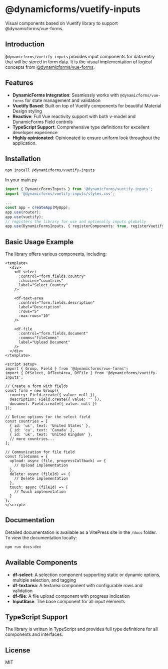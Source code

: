 # @dynamicforms/vuetify-inputs

Visual components based on Vuetify library to support @dynamicforms/vue-forms.

## Introduction

`@dynamicforms/vuetify-inputs` provides input components for data entry that will be stored in form data. It is the 
visual implementation of logical concepts from 
[@dynamicforms/vue-forms](https://github.com/velis74/dynamicforms-vue-forms).

## Features

- **DynamicForms Integration**: Seamlessly works with `@dynamicforms/vue-forms` for state management and validation
- **Vuetify Based**: Built on top of Vuetify components for beautiful Material Design styling
- **Reactive**: Full Vue reactivity support with both v-model and DynamicForms Field controls
- **TypeScript Support**: Comprehensive type definitions for excellent developer experience
- **Highly opinionated**: Opinionated to ensure uniform look throughout the application. 

## Installation

```bash
npm install @dynamicforms/vuetify-inputs
```

In your main.py
```typescript
import { DynamicFormsInputs } from '@dynamicforms/vuetify-inputs';
import '@dynamicforms/vuetify-inputs/styles.css';

...
const app = createApp(MyApp);
app.use(router);
app.use(vuetify);
// registers the library for use and optionally inputs globally
app.use(DynamicFormsInputs, { registerComponents: true, registerVuetifyComponents: false });
```

## Basic Usage Example

The library offers various components, including:

```vue
<template>
  <div>
    <df-select
      :control="form.fields.country"
      :choices="countries"
      label="Select Country"
    />
    
    <df-text-area
      :control="form.fields.description"
      label="Description"
      :rows="5"
      :max-rows="10"
    />
    
    <df-file
      :control="form.fields.document"
      :comms="fileComms"
      label="Upload Document"
    />
  </div>
</template>

<script setup>
import { Group, Field } from '@dynamicforms/vue-forms';
import { DfSelect, DfTextArea, DfFile } from '@dynamicforms/vuetify-inputs';

// Create a form with fields
const form = new Group({
  country: Field.create({ value: null }),
  description: Field.create({ value: '' }),
  document: Field.create({ value: null })
});

// Define options for the select field
const countries = [
  { id: 'us', text: 'United States' },
  { id: 'ca', text: 'Canada' },
  { id: 'uk', text: 'United Kingdom' },
  // more countries...
];

// Communication for file field
const fileComms = {
  upload: async (file, progressCallback) => {
    // Upload implementation
  },
  delete: async (fileId) => {
    // Delete implementation
  },
  touch: async (fileId) => {
    // Touch implementation
  }
};
</script>
```

## Documentation

Detailed documentation is available as a VitePress site in the `/docs` folder. To view the documentation locally:

```bash
npm run docs:dev
```

## Available Components

- **df-select**: A selection component supporting static or dynamic options, multiple selection, and tagging
- **df-textarea**: A textarea component with configurable rows and validation
- **df-file**: A file upload component with progress indication
- **InputBase**: The base component for all input elements

## TypeScript Support

The library is written in TypeScript and provides full type definitions for all components and interfaces.

## License

MIT
